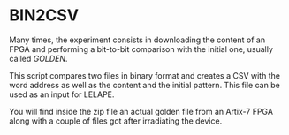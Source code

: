 # BIN2CSV
Many times, the experiment consists in downloading the content of an FPGA and performing a bit-to-bit comparison with the initial one, usually called _GOLDEN_. 

This script compares two files in binary format and creates a CSV with the word address as well as the content and the initial pattern. This file can be used as an input for LELAPE. 

You will find inside the zip file an actual golden file from an Artix-7 FPGA along with a couple of files got after irradiating the device.